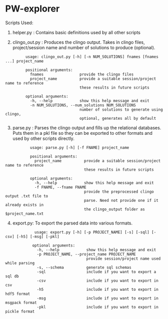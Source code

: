 # PW-explorer

 Scripts Used:
 
 1. helper.py : Contains basic definitions used by all other scripts
 
 2. clingo_out.py : Produces the clingo output. Takes in clingo files, project/session name and number of solutions to produce (optional).
 ```
          usage: clingo_out.py [-h] [-n NUM_SOLUTIONS] fnames [fnames ...] project_name

          positional arguments:
            fnames                provide the clingo files
            project_name          provide a suitable session/project name to reference
                                  these results in future scripts

          optional arguments:
            -h, --help            show this help message and exit
            -n NUM_SOLUTIONS, --num_solutions NUM_SOLUTIONS
                                  number of solutions to generate using clingo,
                                  optional, generates all by default
 ```


3. parse.py : Parses the clingo output and fills up the relational databases. Puts them in a pkl file so they can be exported to other formats and used by other scripts directly.
 ```
            usage: parse.py [-h] [-f FNAME] project_name

            positional arguments:
              project_name          provide a suitable session/project name to reference
                                    these results in future scripts

            optional arguments:
              -h, --help            show this help message and exit
              -f FNAME, --fname FNAME
                                    provide the preprocessed clingo output .txt file to
                                    parse. Need not provide one if it already exists in
                                    the clingo_output folder as $project_name.txt
```
                      
                                  
 4. export.py: To export the parsed data into various formats.
 ```
              usage: export.py [-h] [-p PROJECT_NAME] [-s] [-sql] [-csv] [-h5] [-msg] [-pkl]

             optional arguments:
               -h, --help            show this help message and exit
               -p PROJECT_NAME, --project_name PROJECT_NAME
                                     provide session/project name used while parsing
               -s, --schema          generate sql schemas
               -sql                  include if you want to export a sql db
               -csv                  include if you want to export in csv
               -h5                   include if you want to export in hdf5 format
               -msg                  include if you want to export in msgpack format
               -pkl                  include if you want to export in pickle format
  ```

